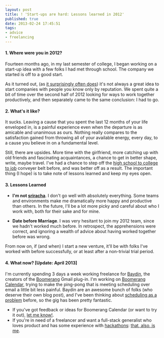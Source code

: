 ```yaml
---
layout: post
title: ! 'Start-ups are hard: Lessons learned in 2012'
published: true
date: 2013-02-24 17:45:51
tags:
- advice
- freelancing
---
```


#### 1. Where were you in 2012?
Fourteen months ago, in my last semester of college, I began working on a start-up idea with a few folks I had met through school. The company we started is off to a good start.

As it turned out, (as [it surprisingly often does](http://news.ycombinator.com/item?id=4833550)) it's not always a great idea to start companies with people you know only by reputation. We spent quite a bit of time over the second half of 2012 looking for ways to work together productively, and then separately came to the same conclusion: I had to go.

#### 2. What's it like?
It sucks. Leaving a cause that you spent the last 12 months of your life enveloped in, is a painful experience even when the departure is as amicable and unanimous as ours.  Nothing really compares to the satisfaction gained from throwing all of your available energy, every day, to a cause you believe in on a fundamental level.

Still, there are upsides. More time with the girlfriend, more catching up with old friends and fascinating acquaintances, a chance to get in better shape, write, maybe travel.  I've had a chance to step off the [high school to college to job](http://www.thedp.com/article/2011/12/alexey_komissarouk_whats_college_like_at_25) conveyer belt before, and was better off as a result. The important thing (I hope) is to take note of lessons learned and keep my eyes open.

#### 3. Lessons Learned
- **I'm not [sriracha](http://theoatmeal.com/comics/sriracha)**. I don't go well with absolutely everything.  Some teams and environments make me dramatically more happy and productive than others.  In the future, I'll be a lot more picky and careful about who I work with, both for their sake and for mine.

- **Date before Marriage**. I was very hesitant to join my 2012 team, since we hadn't worked much before. In retrospect, the apprehensions were correct, and ignoring a wealth of advice about having worked together before was wrong.

From now on, if (and when) I start a new venture, it'll be with folks I've worked with before successfully, or at least after a non-trivial trial period.

#### 4. What now? [Update: April 2013]

I'm currently spending 3 days a week working freelance for [Baydin](http://baydin.com), the creators of the [Boomerang](http://boomeranggmail.com) Gmail plug-in.  I'm working on [Boomerang Calendar](http://boomerangcalendar.com), trying to make the ping-pong that is meeting scheduling over email a little bit less painful. Baydin are an awesome bunch of folks (who deserve their own blog post), and I've been thinking about [scheduling as a problem](/too-cool-for-tungleme/) before, so the gig has been pretty fantastic.

- If you've got feedback or ideas for Boomerang Calendar (or want to try it out), [let me know!](mailto:alexey@alexeymk.com).
- If you're in need of a freelancer and want a full-stack generalist who loves product and has some experience with [hackathons](/tag/hackathons): [that, also, is me](mailto:alexey+muleconsulting@alexeymk.com).
